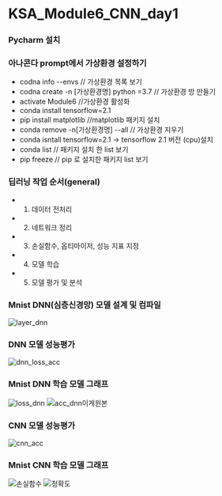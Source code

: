 # KSA_Module6_CNN_day1
### Pycharm 설치
### 아나콘다 prompt에서 가상환경 설정하기 
* codna info --envs  // 가상환경 목록 보기
* codna create -n [가상환경명] python =3.7 // 가상환경 방 만들기 
* activate Module6 //가상환경 활성화
* conda install tensorflow=2.1
* pip install matplotlib //matplotlib 패키지 설치
* conda remove -n[가상환경명] --all // 가상환경 지우기 
* conda isntall tensorflow=2.1 -> tensorflow 2.1 버전 (cpu)설치 
* conda list // 패키지 설치 한 list 보기 
* pip freeze // pip 로 설치한 패키지 list 보기 

### 딥러닝 작업 순서(general)
* 1. 데이터 전처리
* 2. 네트워크 정리
* 3. 손실함수, 옵티마이저, 성능 지표 지정
* 4. 모델 학습
* 5. 모델 평가 및 분석

### Mnist DNN(심층신경망) 모델 설계 및 컴파일
![layer_dnn](https://user-images.githubusercontent.com/82528589/118530578-c512b800-b77f-11eb-91a3-065e9cd3f95c.PNG)


### DNN 모델 성능평가
![dnn_loss_acc](https://user-images.githubusercontent.com/82528589/118530256-68170200-b77f-11eb-97b2-5b10ec489fbb.PNG)


### Mnist DNN 학습 모델 그래프
![loss_dnn](https://user-images.githubusercontent.com/82528589/118530641-d8258800-b77f-11eb-8be1-5c4afed04fdb.PNG)
![acc_dnn이게원본](https://user-images.githubusercontent.com/82528589/118530698-e8d5fe00-b77f-11eb-8270-cff6bbca1dab.PNG)


### CNN 모델 성능평가
![cnn_acc](https://user-images.githubusercontent.com/82528589/118530755-f7bcb080-b77f-11eb-8938-af1f24923e28.PNG)


### Mnist CNN 학습 모델 그래프 
![손실함수](https://user-images.githubusercontent.com/82528589/118530990-466a4a80-b780-11eb-9e86-37e626ca74e1.PNG)
![정확도](https://user-images.githubusercontent.com/82528589/118531044-55e99380-b780-11eb-9065-eaa04320e47d.PNG)


